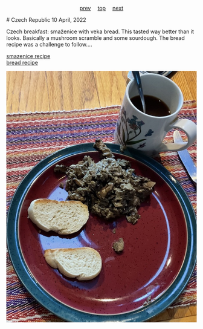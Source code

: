 <span><p align=center>
[prev](cyprus.md)&emsp;
[top](../index.md)&emsp;
[next](../d/denmark.md)
</p></span>
# Czech Republic
10 April, 2022


Czech breakfast: smaz&#774;enice with veka bread. This tasted way
better than it looks. Basically a mushroom scramble and some
sourdough. The bread recipe was a challenge to follow....

[smazenice recipe](https://www-houby--rostou-cz.translate.goog/smazenice-recept/?_x_tr_sl=auto&_x_tr_tl=en&_x_tr_hl=en)<br>
[bread recipe](https://www.cooklikeczechs.com/veka-bread-recipe/)

![breakfast](images/czech.jpeg)
